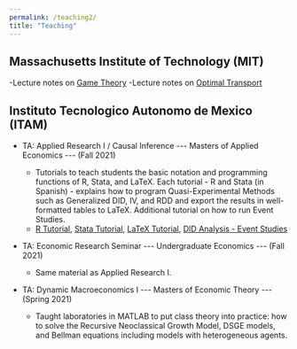 ```yaml
---
permalink: /teaching2/
title: "Teaching"
---
```


## Massachusetts Institute of Technology (MIT)
-Lecture notes on [Game Theory](files/../../files/Introduction_to_Game_Theory_Notes.pdf)
-Lecture notes on [Optimal Transport](files/../../files/Optimal_Transport_Notes.pdf)

## Instituto Tecnologico Autonomo de Mexico (ITAM)
- TA: Applied Research I / Causal Inference --- Masters of Applied Economics --- (Fall 2021)
    - Tutorials to teach students the basic notation and programming functions of R, Stata, and LaTeX. Each tutorial - R and Stata (in Spanish) - explains how to program Quasi-Experimental Methods such as Generalized DID, IV, and RDD and export the results in well-formatted tables to LaTeX. Additional tutorial on how to run Event Studies. 
    - [R Tutorial](files/../../files/Tutorial_R.pdf), [Stata Tutorial](files/../../files/Tutorial_Stata.pdf), [LaTeX Tutorial](files/../../files/Latex_Tutorial.pdf), [DID Analysis - Event Studies](files/../../files/DID_Analysis.pdf)

- TA: Economic Research Seminar --- Undergraduate Economics --- (Fall 2021)
    - Same material as Applied Research I.

- TA: Dynamic Macroeconomics I --- Masters of Economic Theory --- (Spring 2021)
    - Taught laboratories in MATLAB to put class theory into practice: how to solve the Recursive Neoclassical Growth Model, DSGE models, and Bellman equations including models with heterogeneous agents.
